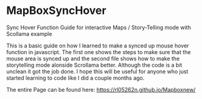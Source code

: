 # MapBoxSyncHover
Sync Hover Function Guide for interactive Maps / Story-Telling mode with Scollama example 

This is a basic guide on how I learned to make a synced up mouse hover function in javascript. The first one shows the steps to make sure that the mouse area is synced up and the second file shows how to make the storytelling mode alonside Scrollama better. Although the code is a bit unclean it got the job done. I hope this will be useful for anyone who just started learning to code like I did a couple months ago. 

The entire Page can be found here: https://rl05262n.github.io/Mapboxnew/ 
